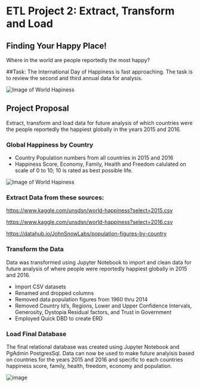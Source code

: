 # ETL Project 2: Extract, Transform and Load 

## Finding Your Happy Place! 

Where in the world are people reportedly the most happy? 


##Task: The International Day of Happiness is fast approaching. The task is to review the second and third annual data for analysis.  


![Image of World Hapiness](https://www.herd.org.np/uploads/frontend/blogscoverphoto/1480669639-whr-logo.png)





## Project Proposal

Extract, transform and load data for future analysis of which countries were the people reportedly the happiest globally in the years 2015 and 2016. 



### Global Happiness by Country

* Country Population numbers from all countries in 2015 and 2016
* Happiness Score, Economy, Family, Health and Freedom calulated on scale of 0 to 10; 10 is rated as best possible life.  





![Image of World Hapiness](https://whatworkswellbeing.files.wordpress.com/2016/03/160311-whr-2016-happy-ppl-opt.jpg)





### Extract Data from these sources: 
 
https://www.kaggle.com/unsdsn/world-happiness?select=2015.csv

https://www.kaggle.com/unsdsn/world-happiness?select=2016.csv

https://datahub.io/JohnSnowLabs/population-figures-by-country





### Transform the Data 

Data was transformed using Jupyter Notebook to import and clean data for future analysis of where people were reportedly happiest globally in 2015 and 2016. 

* Import CSV datasets 
* Renamed and dropped columns 
* Removed data population figures from 1960 thru 2014 
* Removed Country Id’s, Regions, Lower and Upper Confidence Intervals, Generosity, Dystopia Residual factors, and Trust in Government 
* Employed Quick DBD to create ERD 





### Load Final Database 


The final relational database was created using Jupyter Notebook and PgAdmin PostgresSql. Data can now be used to make future analyisis based on countries for the years 2015 and 2016 and specific to each countries happiness score, family, health, freedom, economy and population. 


![image](https://raw.githubusercontent.com/michelleherman13/world-happiness/main/Resources/Database_output.png)












